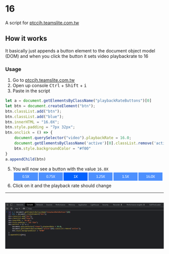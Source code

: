 # 16

A script for <a href="https://ptccjh.teamslite.com.tw/student/cinemaVideo.html">ptccjh.teamslite.com.tw</a><br />
## How it works 
It basically just appends a button element to the document object model (DOM) and when you click the button it sets video playbackrate to 16
### Usage

1. Go to <a href="https://ptccjh.teamslite.com.tw/student/cinemaVideo.html">ptccjh.teamslite.com.tw</a>
2. Open up console <kbd>Ctrl</kbd> + <kbd>Shift</kbd> + <kbd>i</kbd>
3. Paste in the script 
```js
let a = document.getElementsByClassName("playbackRateButtons")[0]
let btn = document.createElement("btn");
btn.classList.add("btn");
btn.classList.add("blue");
btn.innerHTML = "16.0X";
btn.style.padding = "7px 32px";
btn.onclick = () => {
    document.querySelector("video").playbackRate = 16.0;
    document.getElementsByClassName('active')[0].classList.remove('active');
    btn.style.backgroundColor = "#f00"
}
a.appendChild(btn)
```
5. You will now see a button with the value ```16.0X```
<br/><img src="./example.PNG" /><br/>
6. Click on it and the playback rate should change
<hr />
<br/><img src="./example2.PNG" /><br/>

